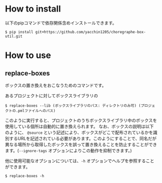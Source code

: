 # How to install

以下のpipコマンドで依存関係含めインストールできます。

```
$ pip install git+https://github.com/yacchin1205/choregraphe-box-util.git
```

# How to use

## replace-boxes

ボックスの置き換えをおこなうためのコマンドです。

あるプロジェクトに対してボックスライブラリの

```
$ replace-boxes --lib (ボックスライブラリのパス: ディレクトリのみ可) (プロジェクトの.pmlファイルへのパス)
```

このように実行すると、プロジェクトのうちボックスライブラリ中のボックスを使用している個所は自動的に置き換えられます。
なお、ボックスの説明は以下のように、 `@source` という記述により、ボックスがどこで配布されているかを識別するURLを記述されている必要があります。このようにすることで、同名だが異なる場所から取得したボックスを誤って置き換えることを防止することができます。(`--ignore-tags` オプションによりこの動作を抑制できます。)

他に使用可能なオプションについては、`-h` オプションでヘルプを参照することができます。

```
$ replace-boxes -h
```
